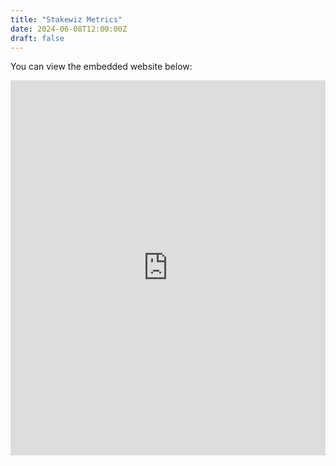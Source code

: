 ```yaml
---
title: "Stakewiz Metrics"
date: 2024-06-08T12:00:00Z
draft: false
---
```


You can view the embedded website below:

<iframe src="https://stakewiz.com/validator/G1juWDqojmp5CWDhgRqtXrtpAFw9xqhjmEQAKr9faf4V" width="100%" height="600px" frameborder="0" allowfullscreen></iframe>

